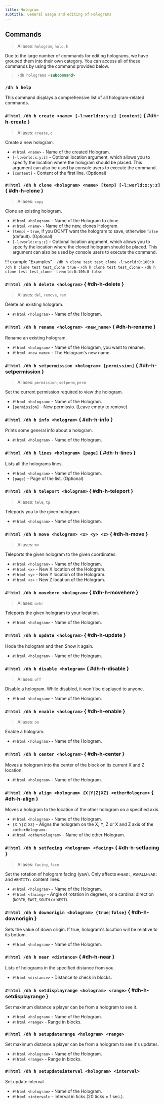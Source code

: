 ```yaml
---
title: Hologram
subtitle: General usage and editing of Holograms
---
```


## Commands

> Aliases: `hologram`, `holo`, `h`

Due to the large number of commands for editing holograms, we have grouped them into their own category. You can access all of these commands by using the command provided below.

> ```html
> /dh holograms <subcommand>
> ```

### `/dh h help`

This command displays a comprehensive list of all hologram-related commands.

### `#!html /dh h create <name> [-l:world:x:y:z] [content]` { #dh-h-create }

> Aliases: `create`, `c`

Create a new hologram.

- `#!html <name>` - Name of the created Hologram.
- `[-l:world:x:y:z]` - Optional location argument, which allows you to specify the location where the hologram should be placed. This argument can also be used by console users to execute the command.
- `[content]` - Content of the first line. (Optional)

### `#!html /dh h clone <hologram> <name> [temp] [-l:world:x:y:z]` { #dh-h-clone }

> Aliases: `copy`

Clone an existing hologram.

- `#!html <hologram>` - Name of the Hologram to clone.
- `#!html <name>` - Name of the new, clones Hologram.
- `[temp]` - `true`, if you DON'T want the hologram to save, otherwise `false` (default). (Optional)
- `[-l:world:x:y:z]` - Optional location argument, which allows you to specify the location where the cloned hologram should be placed. This argument can also be used by console users to execute the command.

!!! example "Examples"
    - `/dh h clone test test_clone -l:world:0:100:0`
    - `/dh h clone test test_clone true`
    - `/dh h clone test test_clone`
    - `/dh h clone test test_clone -l:world:0:100:0 false`

### `#!html /dh h delete <hologram>` { #dh-h-delete }

> Aliases: `del`, `remove`, `rem`

Delete an existing hologram.

- `#!html <hologram>` - Name of the Hologram.

### `#!html /dh h rename <hologram> <new_name>` { #dh-h-rename }

Rename an existing hologram.

- `#!html <hologram>` - Name of the Hologram, you want to rename.
- `#!html <new_name>` - The Hologram's new name.

### `#!html /dh h setpermission <hologram> [permission]` { #dh-h-setpermission }

> Aliases: `permission`, `setperm`, `perm`

Set the current permission required to view the hologram.

- `#!html <hologram>` - Name of the Hologram.
- `[permission]` - New permissio. (Leave empty to remove)

### `#!html /dh h info <hologram>` { #dh-h-info }

Prints some general info about a hologram.

- `#!html <hologram>` - Name of the Hologram.

### `#!html /dh h lines <hologram> [page]` { #dh-h-lines }

Lists all the holograms lines.

- `#!html <hologram>` - Name of the Hologram.
- `[page]` - Page of the list. (Optional)

### `#!html /dh h teleport <hologram>` { #dh-h-teleport }

> Aliases: `tele`, `tp`

Teleports you to the given hologram.

- `#!html <hologram>` - Name of the Hologram.

### `#!html /dh h move <hologram> <x> <y> <z>` { #dh-h-move }

> Aliases: `mv`

Teleports the given hologram to the given coordinates.

- `#!html <hologram>` - Name of the Hologram.
- `#!html <x>` - New X location of the Hologram.
- `#!html <y>` - New Y location of the Hologram.
- `#!html <z>` - New Z location of the Hologram.

### `#!html /dh h movehere <hologram>` { #dh-h-movehere }

> Aliases: `mvhr`

Teleports the given hologram to your location.

- `#!html <hologram>` - Name of the Hologram.

### `#!html /dh h update <hologram>` { #dh-h-update }

Hode the hologram and then Show it again.

- `#!html <hologram>` - Name of the Hologram.

### `#!html /dh h disable <hologram>` { #dh-h-disable }

> Aliases: `off`

Disable a hologram. While disabled, it won't be displayed to anyone.

- `#!html <hologram>` - Name of the Hologram.

### `#!html /dh h enable <hologram>` { #dh-h-enable }

> Aliases: `on`

Enable a hologram.

- `#!html <hologram>` - Name of the Hologram.

### `#!html /dh h center <hologram>` { #dh-h-center }

Moves a hologram into the center of the block on its current X and Z location.

- `#!html <hologram>` - Name of the Hologram.

### `#!html /dh h align <hologram> {X|Y|Z|XZ} <otherHologram>` { #dh-h-align }

Moves a hologram to the location of the other hologram on a specified axis.

- `#!html <hologram>` - Name of the Hologram.
- `{X|Y|Z|XZ}` - Aligns the hologram on the X, Y, Z or X and Z axis of the `<otherHologram>`.
- `#!html <otherHologram>` - Name of the other Hologram.

### `#!html /dh h setfacing <hologram> <facing>` { #dh-h-setfacing }

> Aliases: `facing`, `face`

Set the rotation of hologram facing (yaw). Only affects `#HEAD:`, `#SMALLHEAD:` and `#ENTITY:` content lines.

- `#!html <hologram>` - Name of the Hologram.
- `#!html <facing>` - Angle of rotation in degrees, or a cardinal direction (`NORTH`, `EAST`, `SOUTH` or `WEST`).

### `#!html /dh h downorigin <hologram> {true|false}` { #dh-h-downorigin }

Sets the value of down origin. If true, hologram's location will be relative to its bottom.

- `#!html <hologram>` - Name of the Hologram.

### `#!html /dh h near <distance>` { #dh-h-near }

Lists of holograms in the specified distance from you.

- `#!html <distance>` - Distance to check in blocks.

### `#!html /dh h setdisplayrange <hologram> <range>` { #dh-h-setdisplayrange }

Set maximum distance a player can be from a hologram to see it.

- `#!html <hologram>` - Name of the Hologram.
- `#!html <range>` - Range in blocks.

### `#!html /dh h setupdaterange <hologram> <range>`

Set maximum distance a player can be from a hologram to see it's updates.

- `#!html <hologram>` - Name of the Hologram.
- `#!html <range>` - Range in blocks.

### `#!html /dh h setupdateinterval <hologram> <interval>`

Set update interval.

- `#!html <hologram>` - Name of the Hologram.
- `#!html <interval>` - Interval in ticks (20 ticks = 1 sec.).